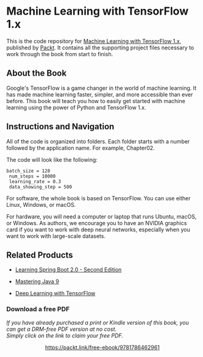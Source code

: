 # Machine Learning with TensorFlow 1.x
This is the code repository for [Machine Learning with TensorFlow 1.x](https://www.packtpub.com/big-data-and-business-intelligence/machine-learning-tensorflow-1x?utm_source=github&utm_medium=repository&utm_campaign=9781786462961), published by [Packt](https://www.packtpub.com/?utm_source=github). It contains all the supporting project files necessary to work through the book from start to finish.
## About the Book
Google's TensorFlow is a game changer in the world of machine learning. It has made machine learning faster, simpler, and more accessible than ever before. This book will teach you how to easily get started with machine learning using the power of Python and TensorFlow 1.x.

## Instructions and Navigation
All of the code is organized into folders. Each folder starts with a number followed by the application name. For example, Chapter02.



The code will look like the following:
```
batch_size = 128
 num_steps = 10000
 learning_rate = 0.3
 data_showing_step = 500
```

For software, the whole book is based on TensorFlow. You can use either Linux, Windows,
or macOS.

For hardware, you will need a computer or laptop that runs Ubuntu, macOS, or Windows.
As authors, we encourage you to have an NVIDIA graphics card if you want to work with
deep neural networks, especially when you want to work with large-scale datasets.

## Related Products
* [Learning Spring Boot 2.0 - Second Edition](https://www.packtpub.com/application-development/learning-spring-boot-20-second-edition?utm_source=github&utm_medium=repository&utm_campaign=9781786463784)

* [Mastering Java 9](https://www.packtpub.com/application-development/mastering-java-9?utm_source=github&utm_medium=repository&utm_campaign=9781786468734)

* [Deep Learning with TensorFlow](https://www.packtpub.com/big-data-and-business-intelligence/deep-learning-tensorflow?utm_source=github&utm_medium=repository&utm_campaign=9781786469786)

### Download a free PDF

 <i>If you have already purchased a print or Kindle version of this book, you can get a DRM-free PDF version at no cost.<br>Simply click on the link to claim your free PDF.</i>
<p align="center"> <a href="https://packt.link/free-ebook/9781786462961">https://packt.link/free-ebook/9781786462961 </a> </p>